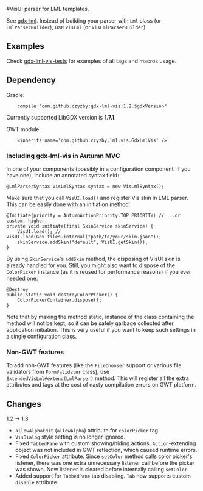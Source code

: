 #VisUI parser for LML templates.

See [gdx-lml](http://github.com/czyzby/gdx-lml). Instead of building your parser with `Lml` class (or `LmlParserBuilder`), use `VisLml` (or `VisLmlParserBuilder`).

## Examples

Check [gdx-lml-vis-tests](http://github.com/czyzby/gdx-lml-vis-tests) for examples of all tags and macros usage.

## Dependency

Gradle:
```
    compile "com.github.czyzby:gdx-lml-vis:1.2.$gdxVersion"
```
Currently supported LibGDX version is **1.7.1**.

GWT module:
```
	<inherits name='com.github.czyzby.lml.vis.GdxLmlVis' />
```

### Including gdx-lml-vis in Autumn MVC

In one of your components (possibly in a configuration component, if you have one), include an annotated syntax field:

```
@LmlParserSyntax VisLmlSyntax syntax = new VisLmlSyntax();
```

Make sure that you call `VisUI.load()` and register Vis skin in LML parser. This can be easily done with an initiation method:

```
@Initiate(priority = AutumnActionPriority.TOP_PRIORITY) // ...or custom, higher.
private void initiate(final SkinService skinService) {
    VisUI.load(); // VisUI.load(Gdx.files.internal("path/to/your/skin.json"));
    skinService.addSkin("default", VisUI.getSkin());
}
```

By using `SkinService`'s `addSkin` method, the disposing of VisUI skin is already handled for you. Still, you might also want to dispose of the `ColorPicker` instance (as it is reused for performance reasons) if you ever needed one:

```
@Destroy
public static void destroyColorPicker() {
    ColorPickerContainer.dispose();
}
```

Note that by making the method static, instance of the class containing the method will not be kept, so it can be safely garbage collected after application initiation. This is very useful if you want to keep such settings in a single configuration class.

### Non-GWT features

To add non-GWT features (like the `FileChooser` support or various file validators from `FormValidator` class), use `ExtendedVisLml#extend(LmlParser)` method. This will register all the extra attributes and tags at the cost of nasty compilation errors on GWT platform.

## Changes

1.2 -> 1.3

- `allowAlphaEdit` (`allowAlpha`) attribute for `colorPicker` tag.
- `VisDialog` style setting is no longer ignored.
- Fixed `TabbedPane` with custom showing/hiding actions. `Action`-extending object was not included in GWT reflection, which caused runtime errors.
- Fixed `ColorPicker` attribute. Since `setColor` method calls color picker's listener, there was one extra unnecessary listener call before the picker was shown. Now listener is cleared before internally calling `setColor`.
- Added support for `TabbedPane` tab disabling. `Tab` now supports custom `disable` attribute.